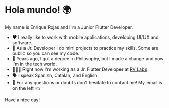 # Hola mundo! 🌍
My name is Enrique Rojas and I'm a Junior Flutter Developer.

- ❤️ I really like to work with mobile applications, developing UI/UX and software.
- 🌱 As a Jr. Developer I do mini projects to practice my skills. Some are public so you can see my code.
- 📖 Years ago, I got a degree in Philosophy, but I made a change and now I'm in the tech world.
- 👨🏽‍💻 Right now I'm working as a Jr. Flutter Developer at [RV Labs](https://www.rvlabs.app/).
- 🗣 I speak Spanish, Catalan, and English.
- 📧 For any questions or doubts don't hesitate to contact me! My email is on the left 👈

Have a nice day!
